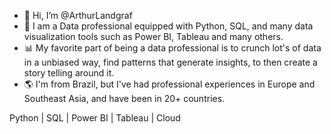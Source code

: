 - 👋 Hi, I’m @ArthurLandgraf
- 🌱 I am a Data professional equipped with Python, SQL, and many data visualization tools such as Power BI, Tableau and many others.
- 📊 My favorite part of being a data professional is to crunch lot's of data in a unbiased way, find patterns that generate insights, to then create a story telling around it.
- 🌎 I'm from Brazil, but I've had professional experiences in Europe and Southeast Asia, and have been in 20+ countries.

Python | SQL | Power BI | Tableau | Cloud

